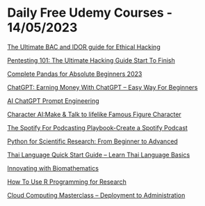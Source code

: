 # Daily Free Udemy Courses - 14/05/2023

[The Ultimate BAC and IDOR guide for Ethical Hacking](https://www.udemy.com/course/the-ultimate-bac-and-idor-guide-for-ethical-hacking/?couponCode=88F57BA508C82D378359)
[Pentesting 101: The Ultimate Hacking Guide Start To Finish](https://www.udemy.com/course/pentesting-the-ultimate-guide/?couponCode=781BF68AEC3E75B11A78)
[Complete Pandas for Absolute Beginners 2023](https://www.udemy.com/course/complete-pandas-for-absolute-beginners/?couponCode=041D82EE9848CCAEF9C8)
[ChatGPT: Earning Money With ChatGPT – Easy Way For Beginners](https://www.udemy.com/course/chatgpt-earning-money-with-chatgpt-easy-way-for-beginners/?couponCode=SUBHANALLAH_051323)
[AI ChatGPT Prompt Engineering](https://www.udemy.com/course/ai-prompt-engineering/?couponCode=FREEBIES)
[Character AI:Make & Talk to lifelike Famous Figure Character](https://www.udemy.com/course/character-aimake-talk-to-lifelike-famous-figure-character/?couponCode=5FFF4DD1D0AA3964C329)
[The Spotify For Podcasting Playbook-Create a Spotify Podcast](https://www.udemy.com/course/anchor-podcasting-masterclass-say-it-with-anchor-by-spotify/?couponCode=4033DC50D0772C581A07)
[Python for Scientific Research: From Beginner to Advanced](https://www.udemy.com/course/python-for-researchers/?couponCode=384DFE9FEF51119B3F68)
[Thai Language Quick Start Guide – Learn Thai Language Basics](https://www.udemy.com/course/thai-language-course/?couponCode=8BA61DAC639C978FC7C8)
[Innovating with Biomathematics](https://www.udemy.com/course/innovating-with-biomathematics/?couponCode=D230A5C7FB105F913DB0)
[How To Use R Programming for Research](https://www.udemy.com/course/r-for-research/?couponCode=C21BFED2E0512BA324B6)
[Cloud Computing Masterclass – Deployment to Administration](https://www.udemy.com/course/cloud-computing-full-stack-development-masterclass/?couponCode=YOUACCEL43139)
